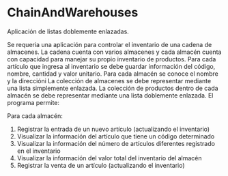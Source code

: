 # ChainAndWarehouses
Aplicación de listas doblemente enlazadas.

Se requeria una aplicación para controlar el inventario de una cadena de almacenes. La cadena cuenta con varios almacenes y cada almacén cuenta con capacidad para manejar su
propio inventario de productos.
Para cada artículo que ingresa al inventario se debe guardar información del código, nombre, cantidad y valor unitario. Para cada almacén se conoce el nombre y la direccióni
La colección de almacenes se debe representar mediante una lista simplemente enlazada.
La colección de productos dentro de cada almacén se debe representar mediante una lista doblemente enlazada.
El programa permite:

Para cada almacén:
1. Registrar la entrada de un nuevo artículo (actualizando el inventario)
2. Visualizar la información del artículo que tiene un código determinado
3. Visualizar la información del número de artículos diferentes registrado en el inventario
4. Visualizar la información del valor total del inventario del almacén
5. Registrar la venta de un artículo (actualizando el inventario)
